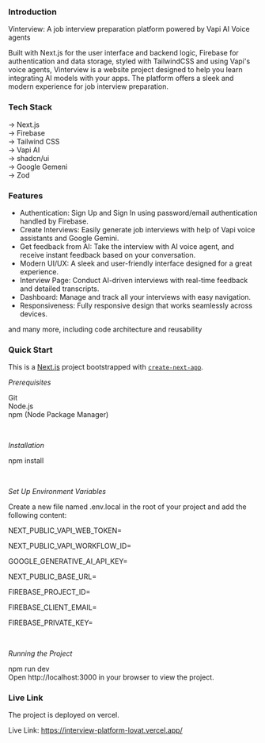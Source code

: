 ### Introduction

Vinterview: A job interview preparation platform powered by Vapi AI Voice agents  

Built with Next.js for the user interface and backend logic, Firebase for authentication and data storage, styled with TailwindCSS and using Vapi's voice agents, Vinterview is a website project designed to help you learn integrating AI models with your apps. The platform offers a sleek and modern experience for job interview preparation.

### Tech Stack
-> Next.js  
-> Firebase  
-> Tailwind CSS   
-> Vapi AI  
-> shadcn/ui  
-> Google Gemeni  
-> Zod

### Features
* Authentication: Sign Up and Sign In using password/email authentication handled by Firebase.
* Create Interviews: Easily generate job interviews with help of Vapi voice assistants and Google Gemini.
* Get feedback from AI: Take the interview with AI voice agent, and receive instant feedback based on your conversation.
* Modern UI/UX: A sleek and user-friendly interface designed for a great experience.
* Interview Page: Conduct AI-driven interviews with real-time feedback and detailed transcripts.
* Dashboard: Manage and track all your interviews with easy navigation.
* Responsiveness: Fully responsive design that works seamlessly across devices.

and many more, including code architecture and reusability

### Quick Start

This is a [Next.js](https://nextjs.org) project bootstrapped with [`create-next-app`](https://nextjs.org/docs/app/api-reference/cli/create-next-app).

*Prerequisites*

Git  
Node.js  
npm (Node Package Manager)

&nbsp;

*Installation*

npm install

&nbsp;

*Set Up Environment Variables*

Create a new file named .env.local in the root of your project and add the following content:

NEXT_PUBLIC_VAPI_WEB_TOKEN=  

NEXT_PUBLIC_VAPI_WORKFLOW_ID=

GOOGLE_GENERATIVE_AI_API_KEY=

NEXT_PUBLIC_BASE_URL=

FIREBASE_PROJECT_ID=

FIREBASE_CLIENT_EMAIL=

FIREBASE_PRIVATE_KEY=

&nbsp;

*Running the Project*

npm run dev  
Open http://localhost:3000 in your browser to view the project.

### Live Link

The project is deployed on vercel.

Live Link: https://interview-platform-lovat.vercel.app/
